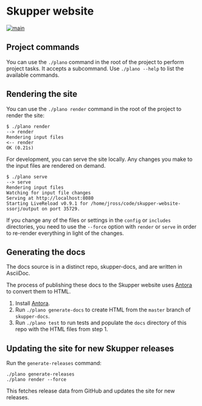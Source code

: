# Skupper website

[![main](https://github.com/skupperproject/skupper-website/actions/workflows/main.yaml/badge.svg)](https://github.com/skupperproject/skupper-website/actions/workflows/main.yaml)

## Project commands

You can use the `./plano` command in the root of the project to
perform project tasks.  It accepts a subcommand.  Use `./plano --help`
to list the available commands.

## Rendering the site

You can use the `./plano render` command in the root of the project to
render the site:

~~~ console
$ ./plano render
--> render
Rendering input files
<-- render
OK (0.21s)
~~~

For development, you can serve the site locally.  Any changes you make
to the input files are rendered on demand.

~~~ console
$ ./plano serve
--> serve
Rendering input files
Watching for input file changes
Serving at http://localhost:8080
Starting LiveReload v0.9.1 for /home/jross/code/skupper-website-ssorj/output on port 35729.
~~~

If you change any of the files or settings in the `config` or
`includes` directories, you need to use the `--force` option with
`render` or `serve` in order to re-render everything in light of the
changes.

## Generating the docs

The docs source is in a distinct repo, skupper-docs, and are written
in AsciiDoc.

The process of publishing these docs to the Skupper website uses
[Antora](https://docs.antora.org) to convert them to HTML.

1. Install  [Antora](https://docs.antora.org).
2. Run `./plano generate-docs` to create HTML from the `master` branch
   of `skupper-docs`.
3. Run `./plano test` to run tests and populate the `docs` directory
   of this repo with the HTML files from step 1.

## Updating the site for new Skupper releases

Run the `generate-releases` command:

~~~ console
./plano generate-releases
./plano render --force
~~~

This fetches release data from GitHub and updates the site for new
releases.
